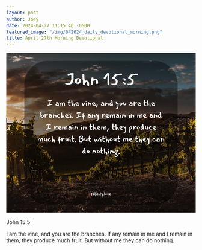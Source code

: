 ```yaml
---
layout: post
author: Joey
date: 2024-04-27 11:15:46 -0500
featured_image: "/img/042624_daily_devotional_morning.png"
title: April 27th Morning Devotional
---
```


[![April 27th 2024 - Morning Devotional](/img/042724_daily_devotional_morning.png)](/img/042724_daily_devotional_morning.png)

John 15:5

I am the vine, and you are the branches. If any remain in me and I remain in them, they produce much fruit. But without me they can do nothing.